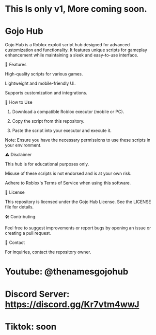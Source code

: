 # This Is only v1, More coming soon.

# Gojo Hub

Gojo Hub is a Roblox exploit script hub designed for advanced customization and functionality. It features unique scripts for gameplay enhancement while maintaining a sleek and easy-to-use interface.

🚀 Features

High-quality scripts for various games.

Lightweight and mobile-friendly UI.

Supports customization and integrations.


📖 How to Use

1. Download a compatible Roblox executor (mobile or PC).


2. Copy the script from this repository.


3. Paste the script into your executor and execute it.



Note: Ensure you have the necessary permissions to use these scripts in your environment.

⚠️ Disclaimer

This hub is for educational purposes only.

Misuse of these scripts is not endorsed and is at your own risk.

Adhere to Roblox's Terms of Service when using this software.


📜 License

This repository is licensed under the Gojo Hub License. See the LICENSE file for details.

🛠️ Contributing

Feel free to suggest improvements or report bugs by opening an issue or creating a pull request.

📧 Contact

For inquiries, contact the repository owner.

# Youtube: @thenamesgojohub
# Discord Server: https://discord.gg/Kr7vtm4wwJ
# Tiktok: soon
